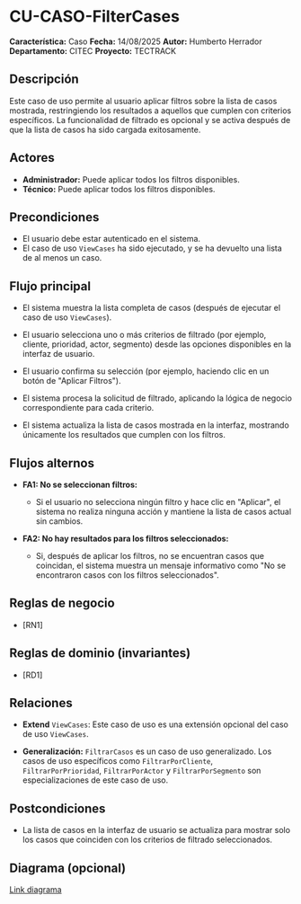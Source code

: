 


# CU-CASO-FilterCases

**Característica:** Caso 
**Fecha:** 14/08/2025
**Autor:** Humberto Herrador
**Departamento:** CITEC
**Proyecto:** TECTRACK


## Descripción
Este caso de uso permite al usuario aplicar filtros sobre la lista de casos mostrada, restringiendo los resultados a aquellos que cumplen con criterios específicos. La funcionalidad de filtrado es opcional y se activa después de que la lista de casos ha sido cargada exitosamente.

## Actores
- **Administrador:** Puede aplicar todos los filtros disponibles.
- **Técnico:** Puede aplicar todos los filtros disponibles.

## Precondiciones
-   El usuario debe estar autenticado en el sistema.
-   El caso de uso `ViewCases` ha sido ejecutado, y se ha devuelto una lista de al menos un caso.

## Flujo principal
-   El sistema muestra la lista completa de casos (después de ejecutar el caso de uso `ViewCases`).
 -  El usuario selecciona uno o más criterios de filtrado (por ejemplo, cliente, prioridad, actor, segmento) desde las opciones disponibles en la interfaz de usuario.
-  El usuario confirma su selección (por ejemplo, haciendo clic en un botón de "Aplicar Filtros").
-  El sistema procesa la solicitud de filtrado, aplicando la lógica de negocio correspondiente para cada criterio.
    
-   El sistema actualiza la lista de casos mostrada en la interfaz, mostrando únicamente los resultados que cumplen con los filtros.

## Flujos alternos
-   **FA1: No se seleccionan filtros:**
    
    -   Si el usuario no selecciona ningún filtro y hace clic en "Aplicar", el sistema no realiza ninguna acción y mantiene la lista de casos actual sin cambios.
        
-   **FA2: No hay resultados para los filtros seleccionados:**
    
    -   Si, después de aplicar los filtros, no se encuentran casos que coincidan, el sistema muestra un mensaje informativo como "No se encontraron casos con los filtros seleccionados".

## Reglas de negocio
- [RN1]
## Reglas de dominio (invariantes)
- [RD1]

## Relaciones
-   **Extend** `ViewCases`: Este caso de uso es una extensión opcional del caso de uso `ViewCases`.
    
-   **Generalización:** `FiltrarCasos` es un caso de uso generalizado. Los casos de uso específicos como `FiltrarPorCliente`, `FiltrarPorPrioridad`, `FiltrarPorActor` y `FiltrarPorSegmento` son especializaciones de este caso de uso.

## Postcondiciones
- La lista de casos en la interfaz de usuario se actualiza para mostrar solo los casos que coinciden con los criterios de filtrado seleccionados.

## Diagrama (opcional)
[Link diagrama](https://app.diagrams.net/#Hgrupotecun-citec-wbeto/portal-tectrack-vite/use-case-diagram/docs/casos-uso/caso/CU-CASO-ViewCases.drawio#%7B%22pageId%22:%2258KHKjolmZH9Jl-Zs60m%22%7D)
<!--stackedit_data:
eyJoaXN0b3J5IjpbNTA3NDI0MjA1XX0=
-->